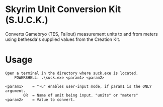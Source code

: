 # Skyrim Unit Conversion Kit (S.U.C.K.)

 Converts Gamebryo (TES, Fallout) measurement units to and from meters using bethesda's supplied values from the Creation Kit.


# Usage
	Open a terminal in the directory where suck.exe is located.
		POWERSHELL: .\suck.exe <param1> <param2>
		
	<param1>	= "-u" enables user-input mode, if param1 is the ONLY argument.
			OR	= Name of unit being input. "units" or "meters"
	<param2>	= Value to convert.